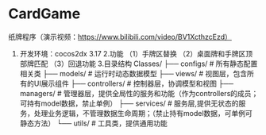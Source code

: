 # CardGame
纸牌程序（演示视频：https://www.bilibili.com/video/BV1XcthzcEzd）
1. 开发环境：cocos2dx 3.17
2.功能
（1）手牌区替换
（2）桌面牌和手牌区顶部牌匹配
（3）回退功能
3.目录结构
Classes/
├── configs/    # 所有静态配置相关类
├── models/    # 运行时动态数据模型
├── views/     # 视图层，包含所有的UI展示组件
├── controllers/  # 控制器层，协调模型和视图
├── managers/  # 管理器层，提供全局性的服务和功能（作为controllers的成员；可持有model数据，禁止单例）
├── services/  # 服务层,提供无状态的服务，处理业务逻辑，不管理数据生命周期；（禁止持有model数据，可单例可静态方法）
└── utils/  # 工具类，提供通用功能
